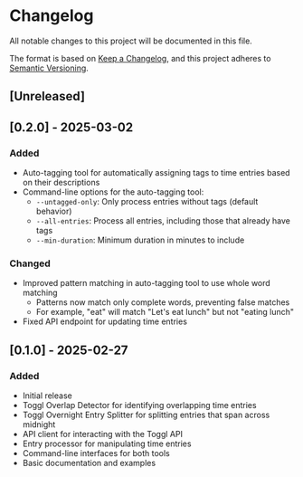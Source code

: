 # Changelog

All notable changes to this project will be documented in this file.

The format is based on [Keep a Changelog](https://keepachangelog.com/en/1.0.0/),
and this project adheres to [Semantic Versioning](https://semver.org/spec/v2.0.0.html).

## [Unreleased]

## [0.2.0] - 2025-03-02

### Added
- Auto-tagging tool for automatically assigning tags to time entries based on their descriptions
- Command-line options for the auto-tagging tool:
  - `--untagged-only`: Only process entries without tags (default behavior)
  - `--all-entries`: Process all entries, including those that already have tags
  - `--min-duration`: Minimum duration in minutes to include

### Changed
- Improved pattern matching in auto-tagging tool to use whole word matching
  - Patterns now match only complete words, preventing false matches
  - For example, "eat" will match "Let's eat lunch" but not "eating lunch"
- Fixed API endpoint for updating time entries


## [0.1.0] - 2025-02-27

### Added
- Initial release
- Toggl Overlap Detector for identifying overlapping time entries
- Toggl Overnight Entry Splitter for splitting entries that span across midnight
- API client for interacting with the Toggl API
- Entry processor for manipulating time entries
- Command-line interfaces for both tools
- Basic documentation and examples